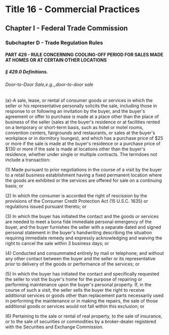
# Title 16 - Commercial Practices
## Chapter I - Federal Trade Commission
### Subchapter D - Trade Regulation Rules
#### PART 429 - RULE CONCERNING COOLING-OFF PERIOD FOR SALES MADE AT HOMES OR AT CERTAIN OTHER LOCATIONS
##### § 429.0 Definitions.
###### Door-to-Door Sale,e.g.,,door-to-door sale

(a)-A sale, lease, or rental of consumer goods or services in which the seller or his representative personally solicits the sale, including those in response to or following an invitation by the buyer, and the buyer's agreement or offer to purchase is made at a place other than the place of business of the seller (sales at the buyer's residence or at facilities rented on a temporary or short-term basis, such as hotel or motel rooms, convention centers, fairgrounds and restaurants, or sales at the buyer's workplace or in dormitory lounges), and which has a purchase price of $25 or more if the sale is made at the buyer's residence or a purchase price of $130 or more if the sale is made at locations other than the buyer's residence, whether under single or multiple contracts. The termdoes not include a transaction:

(1) Made pursuant to prior negotiations in the course of a visit by the buyer to a retail business establishment having a fixed permanent location where the goods are exhibited or the services are offered for sale on a continuing basis; or

(2) In which the consumer is accorded the right of rescission by the provisions of the Consumer Credit Protection Act (15 U.S.C. 1635) or regulations issued pursuant thereto; or

(3) In which the buyer has initiated the contact and the goods or services are needed to meet a bona fide immediate personal emergency of the buyer, and the buyer furnishes the seller with a separate dated and signed personal statement in the buyer's handwriting describing the situation requiring immediate remedy and expressly acknowledging and waiving the right to cancel the sale within 3 business days; or

(4) Conducted and consummated entirely by mail or telephone; and without any other contact between the buyer and the seller or its representative prior to delivery of the goods or performance of the services; or

(5) In which the buyer has initiated the contact and specifically requested the seller to visit the buyer's home for the purpose of repairing or performing maintenance upon the buyer's personal property. If, in the course of such a visit, the seller sells the buyer the right to receive additional services or goods other than replacement parts necessarily used in performing the maintenance or in making the repairs, the sale of those additional goods or services would not fall within this exclusion; or

(6) Pertaining to the sale or rental of real property, to the sale of insurance, or to the sale of securities or commodities by a broker-dealer registered with the Securities and Exchange Commission.
